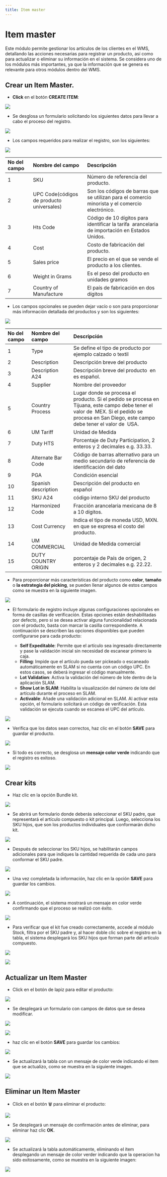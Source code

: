 ```yaml
---
title: Item master
---
```


# Item master

Este módulo permite gestionar los artículos de los clientes en el WMS, detallando las acciones necesarias para registrar un producto, así como para actualizar o eliminar su información en el sistema. Se considera uno de los módulos más importantes, ya que la información que se genera es relevante para otros módulos dentro del WMS.

## Crear un Item Master.

- **Click** en el botón **CREATE ITEM**:

![](/img/upload/ItemMasterp1-2025-13-16.png)

- Se desglosa un formulario solicitando los siguientes  datos  para llevar a cabo el proceso del registro.

![](/img/upload/ItemMasterp2-2025-13-16.png)

- Los campos requeridos para  realizar el registro, son los siguientes:

![](/img/upload/ItemMasterp3-2025-13-16.png)


| No del campo | Nombre del campo                          | Descripción                                                                                     |
| :----------- | :---------------------------------------- | :---------------------------------------------------------------------------------------------- |
| 1            | SKU                                       | Número de referencia del producto.                                                              |
| 2            | UPC Code(códigos de producto universales) | Son los códigos de barras que se utilizan para el comercio minorista y el comercio electrónico. |
| 3            | Hts Code                                  | Código de 10 dígitos para identificar la tarifa  arancelaria de importación en Estados Unidos.  |
| 4            | Cost                                      | Costo de fabricación del producto.                                                              |
| 5            | Sales price                               | El precio en el que se vende el producto a los clientes.                                        |
| 6            | Weight in Grams                           | Es el peso del producto en unidades gramos                                                      |
| 7            | Country of Manufacture                    | El país de fabricación en dos dígitos                                                           |

- Los campos opcionales se pueden dejar vacío o  son para proporcionar más información detallada del productos y son los siguientes:

![](/img/upload/ItemMasterp4-2025-13-16.png)

| No del campo | Nombre del campo    | Descripción                                                                                                                                                                                   |
| :----------- | :------------------ | :-------------------------------------------------------------------------------------------------------------------------------------------------------------------------------------------- |
| 1            | Type                | Se define el tipo de producto por ejemplo calzado o textil                                                                                                                                    |
| 2            | Description         | Descripción breve del producto                                                                                                                                                                |
| 3            | Description A24     | Descripción breve del producto  en es español.                                                                                                                                                |
| 4            | Supplier            | Nombre del proveedor                                                                                                                                                                          |
| 5            | Country Process     | Lugar donde se procesa el producto. Si el pedido se procesa en Tijuana, este campo debe tener el valor de  MEX. Si el pedido se procesa en San Diego, este campo debe tener el valor de  USA. |
| 6            | UM Tariff           | Unidad de Medida                                                                                                                                                                              |
| 7            | Duty HTS            | Porcentaje de Duty Participation, 2 enteros y 2 decimales e.g. 33.33.                                                                                                                         |
| 8            | Alternate Bar Code  | Código de barras alternativo para un medio secundario de referencia de identificación del dato                                                                                                |
| 9            | PGA                 | Condición esencial                                                                                                                                                                            |
| 10           | Spanish description | Descripción del producto en español                                                                                                                                                           |
| 11           | SKU A24             | código interno SKU del producto                                                                                                                                                               |
| 12           | Harmonized Code     | Fracción arancelaria mexicana de 8 a 10 dígitos.                                                                                                                                              |
| 13           | Cost Currency       | Indica el tipo de moneda USD, MXN. en que se expresa el costo del producto.                                                                                                                   |
| 14           | UM COMMERCIAL       | Unidad de Medida comercial                                                                                                                                                                    |
| 15           | DUTY COUNTRY ORIGIN | porcentaje de País de origen, 2 enteros y 2 decimales e.g. 22.22.                                                                                                                             |

- Para proporcionar más características del producto como **color**, **tamaño** o **la estrategia del picking**, se pueden llenar algunos de estos campos como se muestra en la siguiente imagen.

![](/img/upload/ItemMasterp5-2025-13-16.png)

- El formulario de registro incluye algunas configuraciones opcionales en forma de casillas de verificación. Estas opciones están deshabilitadas por defecto, pero si se desea activar alguna funcionalidad relacionada con el producto, basta con marcar la casilla correspondiente. A continuación se describen las opciones disponibles que pueden configurarse para cada producto:

    - **Self Expeditable**: Permite que el artículo sea ingresado directamente y pase la validación inicial sin necesidad de escanear primero la caja.
    - **Filling**: Impide que el artículo pueda ser pickeado o escaneado automáticamente en SLAM si no cuenta con un código UPC. En estos casos, se deberá ingresar el código manualmente.
    - **Lot Validation**: Activa la validación del número de lote dentro de la aplicación SLAM.
    - **Show Lot in SLAM**: Habilita la visualización del número de lote del artículo durante el proceso en SLAM.
    - **Activable**: Añade una validación adicional en SLAM. Al activar esta opción, el formulario solicitará un código de verificación. Esta validación se ejecuta cuando se escanea el UPC del artículo.

![](/img/upload/ItemMasterp6-2025-13-16.png)

- Verifica que los datos sean correctos, haz clic en el botón **SAVE** para guardar el producto.

![](/img/upload/ItemMasterp7-2025-13-16.png)

- Si todo es correcto, se desglosa un **mensaje color verde** indicando que el registro es exitoso.

![](/img/upload/ItemMasterp8-2025-13-16.png)


## Crear kits

- Haz clic en la opción Bundle kit.


![](/img/upload/ItemMasterp9-2025-13-16.png)

- Se abrirá un formulario donde deberás seleccionar el SKU padre, que representará el artículo compuesto o kit principal. Luego, selecciona los SKU hijos, que son los productos individuales que conformarán dicho kit.


![](/img/upload/ItemMasterp10-2025-13-16.png)

- Después de seleccionar los SKU hijos, se habilitarán campos adicionales para que indiques la cantidad requerida de cada uno para conformar el SKU padre.

![](/img/upload/ItemMasterp11-2025-13-16.png)

- Una vez completada la información, haz clic en la opción **SAVE** para guardar los cambios.

![](/img/upload/ItemMasterp12-2025-13-16.png)

- A continuación, el sistema mostrará un mensaje en color verde confirmando que el proceso se realizó con éxito.

![](/img/upload/ItemMasterp13-2025-13-16.png)


- Para verificar que el kit fue creado correctamente, accede al módulo Stock, filtra por el SKU padre y, al hacer doble clic sobre el registro en la tabla, el sistema desplegará los SKU hijos que forman parte del artículo compuesto.

![](/img/upload/ItemMasterp14-2025-13-16.png)

![](/img/upload/ItemMasterp15-2025-13-16.png)

## Actualizar un Item Master

- Click en el botón de lapiz para editar el producto:

![](/img/upload/ItemMasterp16-2025-13-16.png)

- Se desplegará un formulario con campos de  datos que se desea modificar.

![](/img/upload/ItemMasterp17-2025-13-16.png)

![](/img/upload/ItemMasterp18-2025-13-16.png)

- haz clic en el botón **SAVE** para guardar los cambios:

![](/img/upload/ItemMasterp19-2025-13-16.png)


- Se actualizará la tabla  con un mensaje de color verde indicando el item que se actualizo, como se muestra en la siguiente imagen.

![](/img/upload/ItemMasterp20-2025-13-16.png)

## Eliminar un  Item Master

- Click en el botón 🗑 para eliminar el producto:

![](/img/upload/ItemMasterp21-2025-13-16.png)

- Se desplegará un mensaje de confirmación antes de eliminar, para eliminar haz clic **OK**.

![](/img/upload/ItemMasterp22-2025-13-16.png)


- Se actualizará la  tabla automáticamente, eliminando el ítem desplegando un mensaje de color verder indicando que la operacion ha sido exitosamente, como se muestra en la siguiente imagen: 

![](/img/upload/ItemMasterp23-2025-13-16.png)